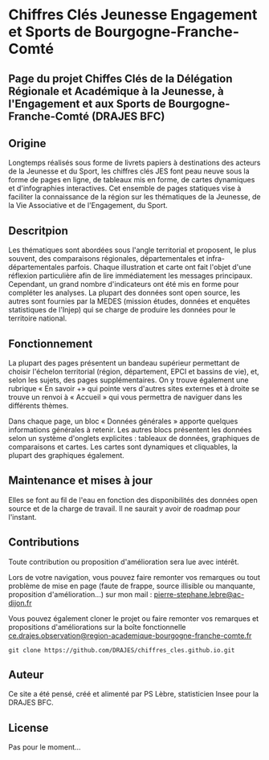 # Chiffres Clés Jeunesse Engagement et Sports de Bourgogne-Franche-Comté

## Page du projet Chiffes Clés de la Délégation Régionale et Académique à la Jeunesse, à l'Engagement et aux Sports de Bourgogne-Franche-Comté (DRAJES BFC)

## Origine

Longtemps réalisés sous forme de livrets papiers à destinations des acteurs de la Jeunesse et du Sport, les chiffres clés JES font peau neuve sous la forme de pages en ligne, de tableaux mis en forme, de cartes dynamiques et d'infographies interactives. Cet ensemble de pages statiques vise à faciliter la connaissance de la région sur les thématiques de la Jeunesse, de la Vie Associative et de l'Engagement, du Sport.

## Descritpion

Les thématiques sont abordées sous l'angle territorial et proposent, le plus souvent, des comparaisons régionales, départementales et infra-départementales parfois. Chaque illustration et carte ont fait l'objet d'une réflexion particulière afin de lire immédiatement les messages principaux. Cependant, un grand nombre d'indicateurs ont été mis en forme pour compléter les analyses. La plupart des données sont open source, les autres sont fournies par la MEDES (mission études, données et enquêtes statistiques de l'Injep) qui se charge de produire les données pour le territoire national.

## Fonctionnement

La plupart des pages présentent un bandeau supérieur permettant de choisir l'échelon territorial (région, département, EPCI et bassins de vie), et, selon les sujets, des pages supplémentaires. On y trouve également une rubrique « En savoir +» qui pointe vers d'autres sites externes et à droite se trouve un renvoi à « Accueil » qui vous permettra de naviguer dans les différents thèmes.

Dans chaque page, un bloc « Données générales » apporte quelques informations générales à retenir. Les autres blocs présentent les données selon un système d'onglets explicites : tableaux de données, graphiques de comparaisons et cartes. Les cartes sont dynamiques et cliquables, la plupart des graphiques également.


## Maintenance et mises à jour

Elles se font au fil de l'eau en fonction des disponibilités des données open source et de la charge de travail. Il ne saurait y avoir de roadmap pour l'instant.

## Contributions

Toute contribution ou proposition d'amélioration sera lue avec intérêt.

Lors de votre navigation, vous pouvez faire remonter vos remarques ou tout problème de mise en page (faute de frappe, source illisible ou manquante, proposition d'amélioration...) sur mon mail : [pierre-stephane.lebre\@ac-dijon.fr](mailto:pierre-stephane.lebre@ac-dijon.fr)

Vous pouvez également cloner le projet ou faire remonter vos remarques et propositions d'améliorations sur la boîte fonctionnelle [ce.drajes.observation\@region-academique-bourgogne-franche-comte.fr](mailto:ce.drajes.observation@region-academique-bourgogne-franche-comte.fr)

<!-- -->

    git clone https://github.com/DRAJES/chiffres_cles.github.io.git
    
## Auteur

Ce site a été pensé, créé et alimenté par PS Lèbre, statisticien Insee pour la DRAJES BFC.

## License

Pas pour le moment...
